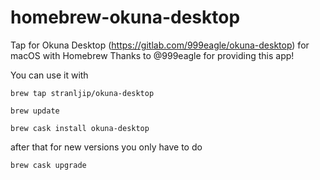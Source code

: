 # homebrew-okuna-desktop
Tap for Okuna Desktop (https://gitlab.com/999eagle/okuna-desktop) for macOS with Homebrew
Thanks to @999eagle for providing this app!

You can use it with

`brew tap stranljip/okuna-desktop`

`brew update`

`brew cask install okuna-desktop`

after that for new versions you only have to do

`brew cask upgrade`
